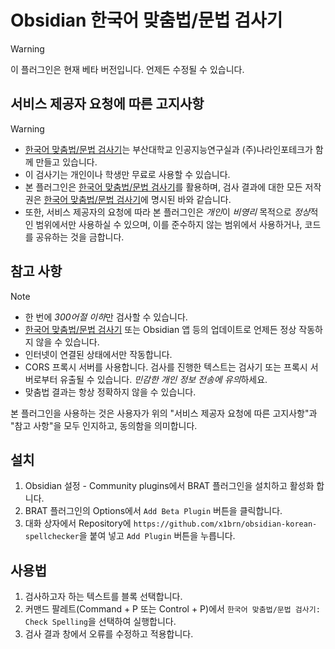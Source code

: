 # Obsidian 한국어 맞춤법/문법 검사기

> [!WARNING]
> 이 플러그인은 현재 베타 버전입니다. 언제든 수정될 수 있습니다.

## 서비스 제공자 요청에 따른 고지사항

> [!WARNING]
>
> - [한국어 맞춤법/문법 검사기](http://nara-speller.co.kr/speller/)는 부산대학교 인공지능연구실과 (주)나라인포테크가 함께 만들고 있습니다.
> - 이 검사기는 개인이나 학생만 무료로 사용할 수 있습니다.
> - 본 플러그인은 [한국어 맞춤법/문법 검사기](http://nara-speller.co.kr/speller/)를 활용하며, 검사 결과에 대한 모든 저작권은 [한국어 맞춤법/문법 검사기](http://nara-speller.co.kr/speller/)에 명시된 바와 같습니다.
> - 또한, 서비스 제공자의 요청에 따라 본 플러그인은 *개인*이 *비영리* 목적으로 *정상*적인 범위에서만 사용하실 수 있으며, 이를 준수하지 않는 범위에서 사용하거나, 코드를 공유하는 것을 금합니다.

## 참고 사항

> [!NOTE]
>
> - 한 번에 *300어절 이하*만 검사할 수 있습니다.
> - [한국어 맞춤법/문법 검사기](http://nara-speller.co.kr/speller/) 또는 Obsidian 앱 등의 업데이트로 언제든 정상 작동하지 않을 수 있습니다.
> - 인터넷이 연결된 상태에서만 작동합니다.
> - CORS 프록시 서버를 사용합니다. 검사를 진행한 텍스트는 검사기 또는 프록시 서버로부터 유출될 수 있습니다. *민감한 개인 정보 전송에 유의*하세요.
> - 맞춤법 결과는 항상 정확하지 않을 수 있습니다.

본 플러그인을 사용하는 것은 사용자가 위의 "서비스 제공자 요청에 따른 고지사항"과 "참고 사항"을 모두 인지하고, 동의함을 의미합니다.

## 설치

1. Obsidian 설정 - Community plugins에서 BRAT 플러그인을 설치하고 활성화 합니다.
2. BRAT 플러그인의 Options에서 `Add Beta Plugin` 버튼을 클릭합니다.
3. 대화 상자에서 Repository에 `https://github.com/x1brn/obsidian-korean-spellchecker`을 붙여 넣고 `Add Plugin` 버튼을 누릅니다.

## 사용법

1. 검사하고자 하는 텍스트를 블록 선택합니다.
2. 커맨드 팔레트(Command + P 또는 Control + P)에서 `한국어 맞춤법/문법 검사기: Check Spelling`을 선택하여 실행합니다.
3. 검사 결과 창에서 오류를 수정하고 적용합니다.
